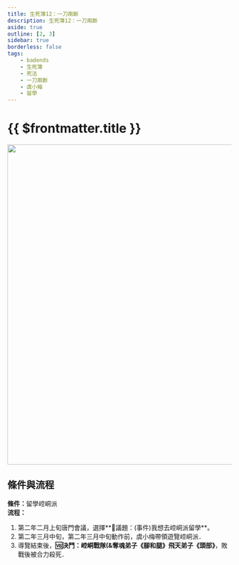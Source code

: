 ```yaml
---
title: 生死簿12：一刀兩斷
description: 生死簿12：一刀兩斷
aside: true
outline: [2, 3]
sidebar: true
borderless: false
tags:
    - badends
    - 生死簿
    - 死法
    - 一刀兩斷
    - 虞小梅
    - 留學
---
```


# {{ $frontmatter.title }}

<img width="720" src="/images/badends/badend12.png">

## 條件與流程

<b>條件：</b>留學崆峒派<br>
<b>流程：</b><br>
1. 第二年二月上旬唐門會議，選擇**📜議題：(事件)我想去崆峒派留學**。
2. 第二年三月中旬，第二年三月中旬動作前，<Girl3Icon>虞小梅</Girl3Icon>帶領遊覽崆峒派．
3. 導覽結束後，**🆚決鬥：崆峒戰隊(&奪魂弟子《腳和腿》飛天弟子《頭部》**，敗戰後被合力殺死．
